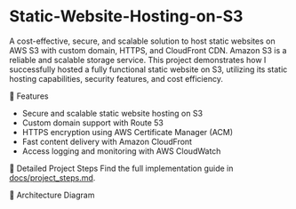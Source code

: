 # Static-Website-Hosting-on-S3
A cost-effective, secure, and scalable solution to host static websites on AWS S3 with custom domain, HTTPS, and CloudFront CDN. Amazon S3 is a reliable and scalable storage service. This project demonstrates how I successfully hosted a fully functional static website on S3, utilizing its static hosting capabilities, security features, and cost efficiency.

🌟 Features
- Secure and scalable static website hosting on S3
- Custom domain support with Route 53
- HTTPS encryption using AWS Certificate Manager (ACM)
- Fast content delivery with Amazon CloudFront
- Access logging and monitoring with AWS CloudWatch

📖 Detailed Project Steps
Find the full implementation guide in [docs/project_steps.md](docs/project_steps.md).

📸 Architecture Diagram
